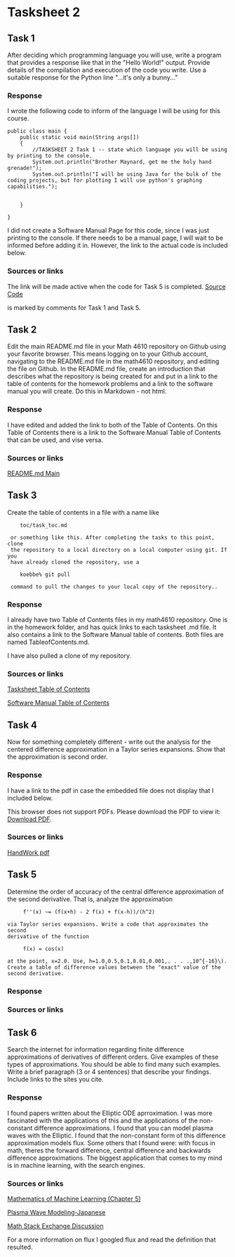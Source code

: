 # Tasksheet 2

## Task 1
After deciding which programming language you will use,
write a program that provides a response like that in the "Hello World!"
output. Provide details of the compilation and execution of the code
you write. Use a suitable response for the Python line "...it's only a
bunny..."
### Response

I wrote the following code to inform of the language I will be using for this course. 
    
    public class main {
        public static void main(String args[])
        {
            //TASKSHEET 2 Task 1 -- state which language you will be using by printing to the console.
            System.out.println("Brother Maynard, get me the holy hand grenade!");
            System.out.println("I will be using Java for the bulk of the coding projects, but for plotting I will use python's graphing capabilities.");


        }

    }

I did not create a Software Manual Page for this code, since I was just printing to the console. If there needs to be a manual page, I will wait to be informed before adding it in. However, the link to the actual code is included below.

### Sources or links
The link will be made active when the code for Task 5 is completed. 
[Source Code]() 

is marked by comments for Task 1 and Task 5.

## Task 2
Edit the main README.md file in your Math 4610 repository
    on Github using your favorite browser. This means logging on to your
    Github account, navigating to the README.md file in the math4610
    repository, and editing the file on Github. In the README.md file,
    create an introduction that describes what the repository is being
    created for and put in a link to the table of contents for the homework
    problems and a link to the software manual you will create. Do this in
    Markdown - not html.
### Response
I have edited and added the link to both of the Table of Contents. On this Table of Contents there is a link to the Software Manual Table of Contents that can be used, and vise versa.

### Sources or links
[README.md Main](https://github.com/nicoleefleming/math4610/blob/master/README.md)

## Task 3
Create the table of contents in a file with a name like

        toc/task_toc.md

     or something like this. After completing the tasks to this point, clone
     the repository to a local directory on a local computer using git. If you
     have already cloned the repository, use a

        koebbe% git pull

     command to pull the changes to your local copy of the repository..
### Response
I already have two Table of Contents files in my math4610 repository. One is in the homework folder, and has quick links to each tasksheet .md file. It also contains a link 
to the Software Manual table of contents. Both files are named TableofContents.md.

I have also pulled a clone of my repository.

### Sources or links
[Tasksheet Table of Contents](https://github.com/nicoleefleming/math4610/blob/master/TableofContents.md)

[Software Manual Table of Contents](https://github.com/nicoleefleming/math4610/blob/master/softwareManual/TableofContents.md)

## Task 4
Now for something completely different - write out the
    analysis for the centered difference approximation in a Taylor series
    expansions. Show that the approximation is second order.
### Response
I have a link to the pdf in case the embedded file does not display that I included below. 


<object data="https://github.com/nicoleefleming/math4610/blob/master/hw/hw2/Untitled-Artwork.pdf" type="application/pdf" width="700px" height="700px"> 
    <p>This browser does not support PDFs. Please download the PDF to view it: <a href="https://github.com/nicoleefleming/math4610/blob/master/hw/hw2/Untitled-Artwork.pdf">Download PDF</a>.
        </p>
</object>
    
        


### Sources or links
[HandWork pdf](https://github.com/nicoleefleming/math4610/blob/master/hw/hw2/Untitled-Artwork.pdf)

## Task 5
Determine the order of accuracy of the central difference
    approximation of the second derivative. That is, analyze the approximation
    
         f''(x) ~= (f(x+h) - 2 f(x) + f(x-h))/(h^2)
    
    via Taylor series expansions. Write a code that approximates the second
    derivative of the function
   
         f(x) = cos(x)
    
    at the point, x=2.0. Use, h=1.0,0.5,0.1,0.01,0.001,. . . .,10^{-16}\).
    Create a table of difference values between the "exact" value of the second derivative.
### Response



### Sources or links
[]()

## Task 6
Search the internet for information regarding finite
    difference approximations of derivatives of different orders. Give
    examples of these types of approximations. You should be able to find
    many such examples. Write a brief paragraph (3 or 4 sentences) that
    describe your findings. Include links to the sites you cite.

### Response
I found papers written about the Elliptic ODE aprroximation. I was more fascinated with the applications of this and the applications of the non-constant difference approximations. I found that you can model plasma waves with the Elliptic. I found that the non-constant form of this difference approximation models flux. Some others that I found were: with focus in math, theres the forward difference, central difference and backwards difference approximations. The biggest application that comes to my mind is in machine learning, with the search engines. 


### Sources or links
[Mathematics of Machine Learning (Chapter 5)](https://mml-book.github.io/book/mml-book.pdf)   

[Plasma Wave Modeling-Japanese](https://www.jstage.jst.go.jp/article/jpsj/74/5/74_5_1431/_article/-char/ja/)   

[Math Stack Exchange Discussion](https://math.stackexchange.com/questions/1509291/numerical-solution-of-non-constant-coefficient-diffusion-equation-via-finite-dif)   

For a more information on flux I googled flux and read the definition that resulted.
